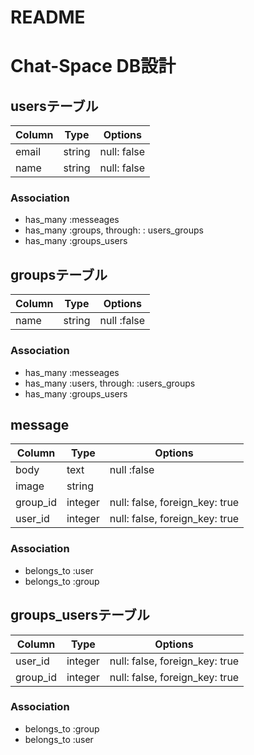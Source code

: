 # README

# Chat-Space DB設計

## usersテーブル

|Column|Type|Options|
|------|----|-------|
|email|string|null: false|
|name|string|null: false|
### Association
- has_many :messeages
- has_many :groups, through: : users_groups
- has_many :groups_users

## groupsテーブル

|Column|Type|Options|
|------|----|-------|
|name|string|null :false|

### Association
- has_many :messeages
- has_many :users, through: :users_groups
- has_many :groups_users

## message

|Column|Type|Options|
|------|----|-------|
|body|text|null :false|
|image|string||
|group_id|integer|null: false, foreign_key: true|
|user_id|integer|null: false, foreign_key: true|

### Association
- belongs_to :user
- belongs_to :group

## groups_usersテーブル

|Column|Type|Options|
|------|----|-------|
|user_id|integer|null: false, foreign_key: true|
|group_id|integer|null: false, foreign_key: true|

### Association
- belongs_to :group
- belongs_to :user